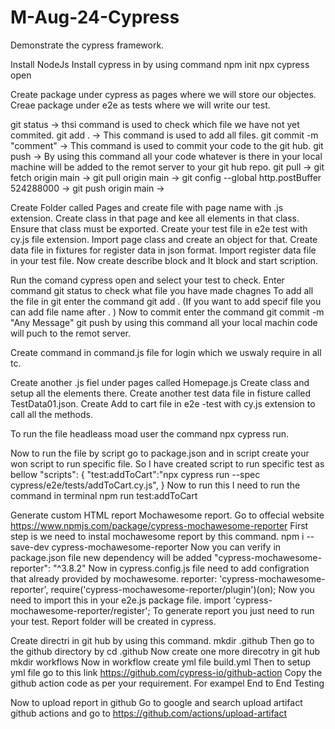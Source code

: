 # M-Aug-24-Cypress
Demonstrate the cypress framework. 

Install NodeJs
Install cypress in by using command npm init
npx cypress open

Create package under cypress as pages where we will store our objectes.
Creae package under e2e as tests where we will write our test.

git status -> thsi command is used to check which file we have not yet commited.
git add . -> This command is used to add all files. 
git commit -m "comment" -> This command is used to commit your code to the git hub. 
git push -> By using this command all your code whatever is there in your local machine will be added to the remot server to your git hub repo.
git pull ->
git fetch origin main ->
git pull origin main ->
git config --global http.postBuffer 524288000 ->
git push origin main ->

Create Folder called Pages and create file with page name with .js extension. 
Create class in that page and kee all elements in that class. 
Ensure that class must be exported. 
Create your test file in e2e test with cy.js file extension.
Import page class and create an object for that.
Create data file in fixtures for register data in json format.
Import register data file in your test file.
Now create describe block and It block and start scription. 

Run the comand cypress open and select your test to check.
Enter command git status to check what file you have made chagnes
To add all the file in git enter the command git add . (If you want to add specif file you can add file name after . )
Now to commit enter the command git commit -m "Any Message"
git push by using this command all your local machin code will puch to the remot server. 

Create command in command.js file for login which we uswaly require in all tc.

Create another .js fiel under pages called Homepage.js 
Create class and setup all the elements there. 
Create another test data file in fisture called TestData01.json.
Create Add to cart file in e2e -test with cy.js extension to call all the methods. 

To run the file headleass moad user the command npx cypress run.

Now to run the file by script go to package.json and in script create your won script to run specific file.
So I have created script to run specific test as bellow 
 "scripts": {
    "test:addToCart":"npx cypress run --spec cypress/e2e/tests/addToCart.cy.js",
 }
 Now to run this I need to run the command in terminal npm run test:addToCart

 Generate custom HTML report Mochawesome report.
 Go to offecial website https://www.npmjs.com/package/cypress-mochawesome-reporter
 First step is we need to instal mochawesome report by this command. npm i --save-dev cypress-mochawesome-reporter
 Now you can verify in package.json file new dependency will be added "cypress-mochawesome-reporter": "^3.8.2"
 Now in cypress.config.js file need to add configration that already provided by mochawesome. 
 reporter: 'cypress-mochawesome-reporter',
 require('cypress-mochawesome-reporter/plugin')(on);
 Now you need to import this in your e2e.js package file. import 'cypress-mochawesome-reporter/register';
 To generate report you just need to run your test. Report folder will be created in cypress. 

Create directri in git hub by using this command. mkdir .github
Then go to the github directory by cd .github
Now create one more direcotry in git hub mkdir workflows
Now in workflow create yml file build.yml
Then to setup yml file go to this link https://github.com/cypress-io/github-action
Copy the github action code as per your requirement. For exampel End to End Testing


Now to upload report in github 
Go to google and search  upload artifact github actions and go to https://github.com/actions/upload-artifact





